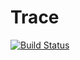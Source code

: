 # Trace

[![Build Status](https://www.bitrise.io/app/544bfd25c7c925c0.svg?token=AkKP8a1iC-WUM1gJkqE3Ng&branch=master)](https://www.bitrise.io/app/544bfd25c7c925c0)


